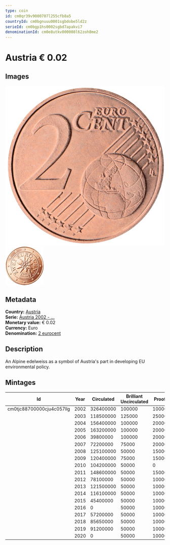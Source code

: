 ```yaml
---
type: coin
id: cm0qr39v9000707l255cfb8a5
countryId: cm0bgnuuu0001sgbdobe5ld2z
serieId: cm0bgp1hs0002sgbd7apakvi7
denominationId: cm0e8utkv000008l62zoh8me2
---
```


# Austria € 0.02

## Images

![Front image](../../../img/common-2002-002.png) ![Back image](img/austria-2002-002.png)

## Metadata

**Country:** [Austria](../index.md)\
**Serie:** [Austria 2002 - ...](index.md)\
**Monetary value:** € 0.02\
**Currency:** Euro\
**Denomination:** [2 eurocent](../../Denominations/2-eurocent.md)

## Description

An Alpine edelweiss as a symbol of Austria's part in developing EU environmental policy.

## Mintages

| Id                        | Year | Circulated | Brilliant Uncirculated | Proof |
| ------------------------- | ---- | ---------- | ---------------------- | ----- |
| cm0tjc88700000cju4c057llg | 2002 | 326400000  | 100000                 | 10000 |
|                           | 2003 | 118500000  | 125000                 | 25000 |
|                           | 2004 | 156400000  | 100000                 | 20000 |
|                           | 2005 | 163200000  | 100000                 | 20000 |
|                           | 2006 | 39800000   | 100000                 | 20000 |
|                           | 2007 | 72200000   | 75000                  | 20000 |
|                           | 2008 | 125100000  | 50000                  | 15000 |
|                           | 2009 | 120400000  | 75000                  | 15000 |
|                           | 2010 | 104200000  | 50000                  | 0     |
|                           | 2011 | 148600000  | 50000                  | 15000 |
|                           | 2012 | 78100000   | 50000                  | 10000 |
|                           | 2013 | 121500000  | 50000                  | 10000 |
|                           | 2014 | 116100000  | 50000                  | 10000 |
|                           | 2015 | 45400000   | 50000                  | 10000 |
|                           | 2016 | 0          | 50000                  | 10000 |
|                           | 2017 | 57200000   | 50000                  | 10000 |
|                           | 2018 | 85650000   | 50000                  | 10000 |
|                           | 2019 | 91200000   | 50000                  | 10000 |
|                           | 2020 | 0          | 50000                  | 10000 |
